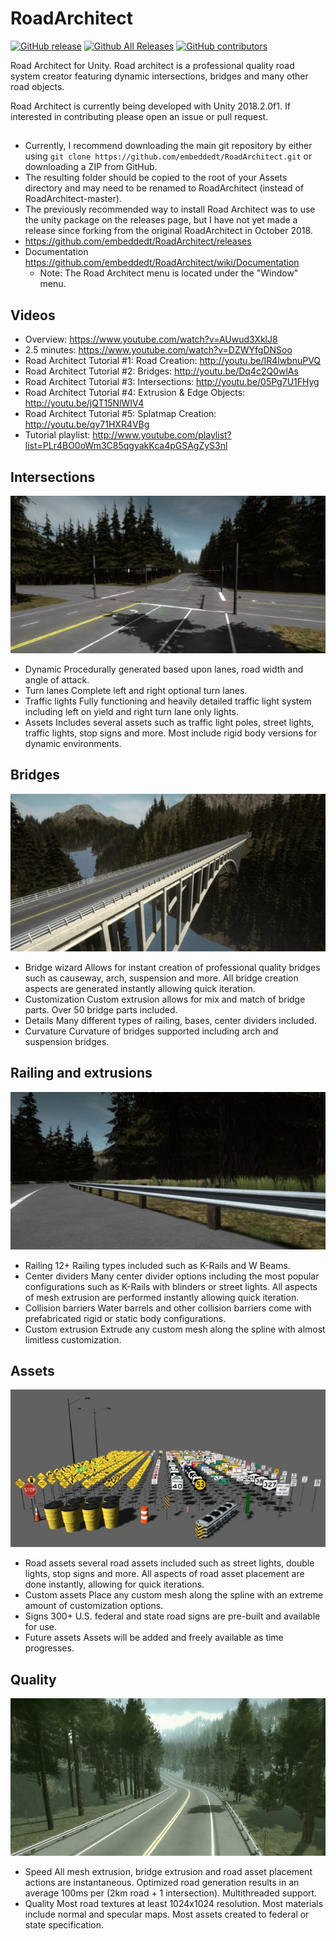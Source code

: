 # RoadArchitect
[![GitHub release](https://img.shields.io/github/release/embeddedt/RoadArchitect.svg)]()
[![Github All Releases](https://img.shields.io/github/downloads/embeddedt/RoadArchitect/total.svg)]()
[![GitHub contributors](https://img.shields.io/github/contributors/embeddedt/RoadArchitect.svg)]()

Road Architect for Unity. Road architect is a professional quality road system creator featuring dynamic intersections, bridges and many other road objects.

Road Architect is currently being developed with Unity 2018.2.0f1. If interested in contributing please open an issue or pull request.

##
- Currently, I recommend downloading the main git repository by either using `git clone https://github.com/embeddedt/RoadArchitect.git` or downloading a ZIP from GitHub.
- The resulting folder should be copied to the root of your Assets directory and may need to be renamed to RoadArchitect (instead of RoadArchitect-master).
- The previously recommended way to install Road Architect was to use the unity package on the releases page, but I have not yet made a release since forking from the original RoadArchitect in October 2018.
- https://github.com/embeddedt/RoadArchitect/releases
- Documentation https://github.com/embeddedt/RoadArchitect/wiki/Documentation
   - Note: The Road Architect menu is located under the "Window" menu.

## Videos
- Overview: https://www.youtube.com/watch?v=AUwud3XklJ8
- 2.5 minutes: https://www.youtube.com/watch?v=DZWYfgDNSoo
- Road Architect Tutorial #1: Road Creation: http://youtu.be/IR4lwbnuPVQ
- Road Architect Tutorial #2: Bridges: http://youtu.be/Dq4c2Q0wlAs
- Road Architect Tutorial #3: Intersections: http://youtu.be/05Pg7U1FHyg
- Road Architect Tutorial #4: Extrusion & Edge Objects: http://youtu.be/jQT15NlWIV4
- Road Architect Tutorial #5: Splatmap Creation: http://youtu.be/qy71HXR4VBg
- Tutorial playlist: http://www.youtube.com/playlist?list=PLr4BO0oWm3C85qgyakKca4pGSAgZyS3nl

## Intersections
![Intersections](ManualImages/Extra/SS6-640.jpg)
- Dynamic Procedurally generated based upon lanes, road width and angle of attack.
- Turn lanes Complete left and right optional turn lanes.
- Traffic lights Fully functioning and heavily detailed traffic light system including left on yield and right turn lane only lights.
- Assets Includes several assets such as traffic light poles, street lights, traffic lights, stop signs and more. Most include rigid body versions for dynamic environments.

## Bridges
![Bridges](ManualImages/Extra/SS4-640.jpg)
- Bridge wizard Allows for instant creation of professional quality bridges such as causeway, arch, suspension and more. All bridge creation aspects are generated instantly allowing quick iteration.
- Customization Custom extrusion allows for mix and match of bridge parts. Over 50 bridge parts included.
- Details Many different types of railing, bases, center dividers included.
- Curvature Curvature of bridges supported including arch and suspension bridges.

## Railing and extrusions
![Railing](ManualImages/Extra/SS5-640.jpg)
- Railing 12+ Railing types included such as K-Rails and W Beams.
- Center dividers Many center divider options including the most popular configurations such as K-Rails with blinders or street lights. All aspects of mesh extrusion are performed instantly allowing quick iteration.
- Collision barriers Water barrels and other collision barriers come with prefabricated rigid or static body configurations.
- Custom extrusion Extrude any custom mesh along the spline with almost limitless customization.

## Assets
![Assets](ManualImages/Extra/SS3-640.jpg)
- Road assets several road assets included such as street lights, double lights, stop signs and more. All aspects of road asset placement are done instantly, allowing for quick iterations.
- Custom assets Place any custom mesh along the spline with an extreme amount of customization options.
- Signs 300+ U.S. federal and state road signs are pre-built and available for use.
- Future assets Assets will be added and freely available as time progresses.

## Quality
![Quality](ManualImages/Extra/SS2-640.jpg)
- Speed All mesh extrusion, bridge extrusion and road asset placement actions are instantaneous. Optimized road generation results in an average 100ms per (2km road + 1 intersection). Multithreaded support.
- Quality Most road textures at least 1024x1024 resolution. Most materials include normal and specular maps. Most assets created to federal or state specification.
